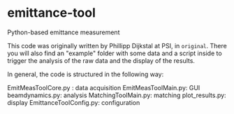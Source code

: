 # emittance-tool
Python-based emittance measurement


This code was originally written by Phillipp Dijkstal at PSI, in `original`.
There you will also find an "example" folder with some data and a script inside to trigger the analysis of the raw data and the display of the results.

In general, the code is structured in the following way:

EmitMeasToolCore.py : data acquisition
EmitMeasToolMain.py: GUI
beamdynamics.py: analysis
MatchingToolMain.py: matching
plot_results.py: display
EmittanceToolConfig.py: configuration